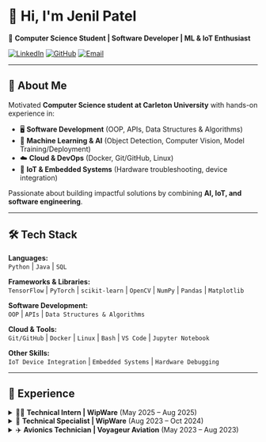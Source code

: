 # 👋 Hi, I'm Jenil Patel  

🚀 **Computer Science Student | Software Developer | ML & IoT Enthusiast**  

[![LinkedIn](https://img.shields.io/badge/LinkedIn-Connect-blue?logo=linkedin&logoColor=white)](https://linkedin.com/in/jenilpatel013)
[![GitHub](https://img.shields.io/badge/GitHub-Portfolio-black?logo=github&logoColor=white)](https://github.com/Jenil013)
[![Email](https://img.shields.io/badge/Email-Contact-red?logo=gmail&logoColor=white)](mailto:jenilpatel3614@gmail.com)

---

## 🌟 About Me  
Motivated **Computer Science student at Carleton University** with hands-on experience in:  
- 🖥️ **Software Development** (OOP, APIs, Data Structures & Algorithms)  
- 🤖 **Machine Learning & AI** (Object Detection, Computer Vision, Model Training/Deployment)  
- ☁️ **Cloud & DevOps** (Docker, Git/GitHub, Linux)  
- 🔧 **IoT & Embedded Systems** (Hardware troubleshooting, device integration)  

Passionate about building impactful solutions by combining **AI, IoT, and software engineering**.  

---

## 🛠️ Tech Stack  

**Languages:**  
`Python` | `Java` | `SQL`  

**Frameworks & Libraries:**  
`TensorFlow` | `PyTorch` | `scikit-learn` | `OpenCV` | `NumPy` | `Pandas` | `Matplotlib`  

**Software Development:**  
`OOP` | `APIs` | `Data Structures & Algorithms`  

**Cloud & Tools:**  
`Git/GitHub` | `Docker` | `Linux` | `Bash` | `VS Code` | `Jupyter Notebook`  

**Other Skills:**  
`IoT Device Integration` | `Embedded Systems` | `Hardware Debugging`  

---

## 💼 Experience  

<details>
<summary>👨‍💻 <b>Technical Intern | WipWare</b> (May 2025 – Aug 2025)</summary>
  
  - Trained and deployed an object detection model using TensorFlow & OpenCV for material analysis.
  - Designed dataset pipelines: annotation, preprocessing, and augmentation. 
  - Migrated and configured CRM, creating an analytics pipeline from scratch.
    
</details>  

<details>
<summary>🔧 <b>Technical Specialist | WipWare</b> (Aug 2023 – Oct 2024)</summary>
  
- Built, certified, and maintained machine vision IoT products.
- Configured IoT systems to client specifications, ensuring QA compliance.

</details>  

<details>
<summary>✈️ <b>Avionics Technician | Voyageur Aviation</b> (May 2023 – Aug 2023)</summary>
  
- Tested and repaired aircraft electrical systems, wiring, and avionics devices.
  
</details>  


<!---
Jenil013/Jenil013 is a ✨ special ✨ repository because its `README.md` (this file) appears on your GitHub profile.
You can click the Preview link to take a look at your changes.
--->
